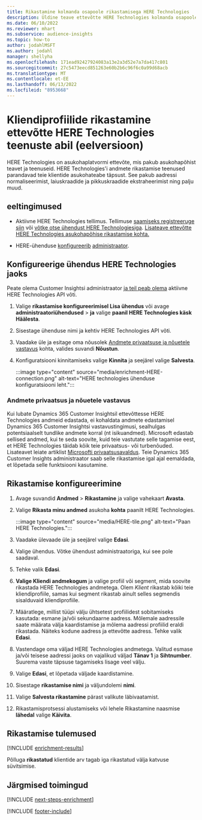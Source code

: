 ```yaml
---
title: Rikastamine kolmanda osapoole rikastamisega HERE Technologies
description: Üldine teave ettevõtte HERE Technologies kolmanda osapoole rikastamise kohta.
ms.date: 06/10/2022
ms.reviewer: mhart
ms.subservice: audience-insights
ms.topic: how-to
author: jodahlMSFT
ms.author: jodahl
manager: shellyha
ms.openlocfilehash: 171ead92427924083a13e2a3d52e7a7da417c801
ms.sourcegitcommit: 27c5473eecd851263e60b2b6c96f6c0a99d68acb
ms.translationtype: MT
ms.contentlocale: et-EE
ms.lasthandoff: 06/13/2022
ms.locfileid: "8953668"
---
```

# <a name="enrichment-of-customer-profiles-with-here-technologies-preview"></a>Kliendiprofiilide rikastamine ettevõtte HERE Technologies teenuste abil (eelversioon)

HERE Technologies on asukohaplatvormi ettevõte, mis pakub asukohapõhist teavet ja teenuseid. HERE Technologies'i andmete rikastamise teenused parandavad teie klientide asukohateabe täpsust. See pakub aadressi normaliseerimist, laiuskraadide ja pikkuskraadide ekstraheerimist ning palju muud.

## <a name="prerequisites"></a>eeltingimused

- Aktiivne HERE Technologies tellimus. Tellimuse [saamiseks registreeruge siin](https://developer.here.com/sign-up?utm_medium=referral&utm_source=Microsoft-Dynamics-CI&create=Freemium-Basic) või [võtke otse ühendust HERE Technologiesiga](https://developer.here.com/help?utm_medium=referral&utm_source=Microsoft-Dynamics-CI#how-can-we-help-you). [Lisateave ettevõtte HERE Technologies asukohapõhise rikastamise kohta.](https://developer.here.com/location-enrichment?cid=Dev-MicrosoftDynamics-DB-0-Dev-&utm_source=MicrosoftDynamics&utm_medium=referral&utm_campaign=Online_Dev_ReferralMicrosoft)

- HERE-ühenduse [konfigureerib](connections.md) [administraator](#configure-the-connection-for-here-technologies).

## <a name="configure-the-connection-for-here-technologies"></a>Konfigureerige ühendus HERE Technologies jaoks

Peate olema Customer Insightsi administraator [ja teil peab olema](permissions.md#admin) aktiivne HERE Technologies API võti.

1. Valige **rikastamise konfigureerimisel Lisa ühendus** või avage **administraatoriühendused** > **ja** valige **paanil HERE Technologies käsk Häälesta**.

1. Sisestage ühenduse nimi ja kehtiv HERE Technologies API võti.

1. Vaadake üle ja esitage oma nõusolek [Andmete privaatsuse ja nõuetele vastavus](#data-privacy-and-compliance) kohta, valides suvandi **Nõustun**.

1. Konfiguratsiooni kinnitamiseks valige **Kinnita** ja seejärel valige **Salvesta**.

   :::image type="content" source="media/enrichment-HERE-connection.png" alt-text="HERE technologies ühenduse konfiguratsiooni leht.":::

### <a name="data-privacy-and-compliance"></a>Andmete privaatsus ja nõuetele vastavus

Kui lubate Dynamics 365 Customer Insightsil ettevõttesse HERE Technologies andmeid edastada, ei kohaldata andmete edastamisel Dynamics 365 Customer Insightsi vastavustingimusi, sealhulgas potentsiaalselt tundlike andmete korral (nt isikuandmed). Microsoft edastab sellised andmed, kui te seda soovite, kuid teie vastutate selle tagamise eest, et HERE Technologies täidab kõik teie privaatsus- või turbenõuded. Lisateavet leiate artiklist [Microsofti privaatsusavaldus](https://go.microsoft.com/fwlink/?linkid=396732).
Teie Dynamics 365 Customer Insights administraator saab selle rikastamise igal ajal eemaldada, et lõpetada selle funktsiooni kasutamine.

## <a name="configure-the-enrichment"></a>Rikastamise konfigureerimine

1. Avage suvandid **Andmed** > **Rikastamine** ja valige vahekaart **Avasta**.

1. Valige **Rikasta minu andmed** asukoha **kohta** paanilt HERE Technologies.

   :::image type="content" source="media/HERE-tile.png" alt-text="Paan HERE Technologies.":::

1. Vaadake ülevaade üle ja seejärel valige **Edasi**.

1. Valige ühendus. Võtke ühendust administraatoriga, kui see pole saadaval.

1. Tehke valik **Edasi**.

1. **Valige Kliendi andmekogum** ja valige profiil või segment, mida soovite rikastada HERE Technologies andmetega. Olem *Klient* rikastab kõiki teie kliendiprofiile, samas kui segment rikastab ainult selles segmendis sisalduvaid kliendiprofiile.

1. Määratlege, millist tüüpi välju ühtsetest profiilidest sobitamiseks kasutada: esmane ja/või sekundaarne aadress. Mõlemale aadressile saate määrata välja kaardistamise ja mõlema aadressi profiilid eraldi rikastada. Näiteks kodune aadress ja ettevõtte aadress. Tehke valik **Edasi**.

1. Vastendage oma väljad HERE Technologies andmetega. Valitud esmase ja/või teisese aadressi jaoks on vajalikud väljad **Tänav 1** ja **Sihtnumber**. Suurema vaste täpsuse tagamiseks lisage veel välju.

1. Valige **Edasi**, et lõpetada väljade kaardistamine.

1. Sisestage **rikastamise nimi** ja väljundolemi **nimi**.

1. Valige **Salvesta rikastamine** pärast valikute läbivaatamist.

1. Rikastamisprotsessi alustamiseks või lehele Rikastamine naasmise **lähedal** valige **Käivita**.

## <a name="enrichment-results"></a>Rikastamise tulemused

[!INCLUDE [enrichment-results](includes/enrichment-results.md)]

Põlluga **rikastatud** klientide arv tagab iga rikastatud välja katvuse süvitsimise.

## <a name="next-steps"></a>Järgmised toimingud

[!INCLUDE [next-steps-enrichment](includes/next-steps-enrichment.md)]

[!INCLUDE [footer-include](includes/footer-banner.md)]
